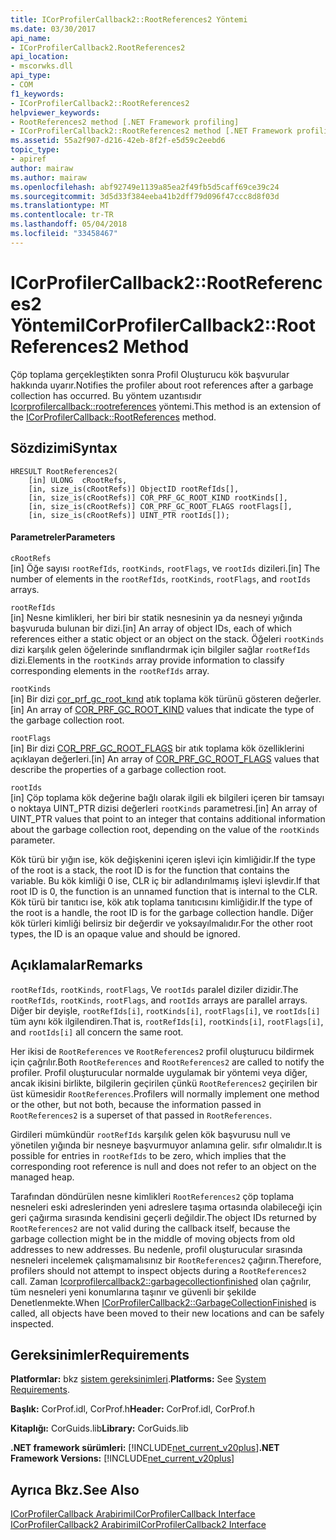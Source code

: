```yaml
---
title: ICorProfilerCallback2::RootReferences2 Yöntemi
ms.date: 03/30/2017
api_name:
- ICorProfilerCallback2.RootReferences2
api_location:
- mscorwks.dll
api_type:
- COM
f1_keywords:
- ICorProfilerCallback2::RootReferences2
helpviewer_keywords:
- RootReferences2 method [.NET Framework profiling]
- ICorProfilerCallback2::RootReferences2 method [.NET Framework profiling]
ms.assetid: 55a2f907-d216-42eb-8f2f-e5d59c2eebd6
topic_type:
- apiref
author: mairaw
ms.author: mairaw
ms.openlocfilehash: abf92749e1139a85ea2f49fb5d5caff69ce39c24
ms.sourcegitcommit: 3d5d33f384eeba41b2dff79d096f47ccc8d8f03d
ms.translationtype: MT
ms.contentlocale: tr-TR
ms.lasthandoff: 05/04/2018
ms.locfileid: "33458467"
---
```

# <a name="icorprofilercallback2rootreferences2-method"></a><span data-ttu-id="a8ea8-102">ICorProfilerCallback2::RootReferences2 Yöntemi</span><span class="sxs-lookup"><span data-stu-id="a8ea8-102">ICorProfilerCallback2::RootReferences2 Method</span></span>
<span data-ttu-id="a8ea8-103">Çöp toplama gerçekleştikten sonra Profil Oluşturucu kök başvurular hakkında uyarır.</span><span class="sxs-lookup"><span data-stu-id="a8ea8-103">Notifies the profiler about root references after a garbage collection has occurred.</span></span> <span data-ttu-id="a8ea8-104">Bu yöntem uzantısıdır [Icorprofilercallback::rootreferences](../../../../docs/framework/unmanaged-api/profiling/icorprofilercallback-rootreferences-method.md) yöntemi.</span><span class="sxs-lookup"><span data-stu-id="a8ea8-104">This method is an extension of the [ICorProfilerCallback::RootReferences](../../../../docs/framework/unmanaged-api/profiling/icorprofilercallback-rootreferences-method.md) method.</span></span>  
  
## <a name="syntax"></a><span data-ttu-id="a8ea8-105">Sözdizimi</span><span class="sxs-lookup"><span data-stu-id="a8ea8-105">Syntax</span></span>  
  
```  
HRESULT RootReferences2(  
    [in] ULONG  cRootRefs,  
    [in, size_is(cRootRefs)] ObjectID rootRefIds[],  
    [in, size_is(cRootRefs)] COR_PRF_GC_ROOT_KIND rootKinds[],  
    [in, size_is(cRootRefs)] COR_PRF_GC_ROOT_FLAGS rootFlags[],  
    [in, size_is(cRootRefs)] UINT_PTR rootIds[]);  
```  
  
#### <a name="parameters"></a><span data-ttu-id="a8ea8-106">Parametreler</span><span class="sxs-lookup"><span data-stu-id="a8ea8-106">Parameters</span></span>  
 `cRootRefs`  
 <span data-ttu-id="a8ea8-107">[in] Öğe sayısı `rootRefIds`, `rootKinds`, `rootFlags`, ve `rootIds` dizileri.</span><span class="sxs-lookup"><span data-stu-id="a8ea8-107">[in] The number of elements in the `rootRefIds`, `rootKinds`, `rootFlags`, and `rootIds` arrays.</span></span>  
  
 `rootRefIds`  
 <span data-ttu-id="a8ea8-108">[in] Nesne kimlikleri, her biri bir statik nesnesinin ya da nesneyi yığında başvuruda bulunan bir dizi.</span><span class="sxs-lookup"><span data-stu-id="a8ea8-108">[in] An array of object IDs, each of which references either a static object or an object on the stack.</span></span> <span data-ttu-id="a8ea8-109">Öğeleri `rootKinds` dizi karşılık gelen öğelerinde sınıflandırmak için bilgiler sağlar `rootRefIds` dizi.</span><span class="sxs-lookup"><span data-stu-id="a8ea8-109">Elements in the `rootKinds` array provide information to classify corresponding elements in the `rootRefIds` array.</span></span>  
  
 `rootKinds`  
 <span data-ttu-id="a8ea8-110">[in] Bir dizi [cor_prf_gc_root_kınd](../../../../docs/framework/unmanaged-api/profiling/cor-prf-gc-root-kind-enumeration.md) atık toplama kök türünü gösteren değerler.</span><span class="sxs-lookup"><span data-stu-id="a8ea8-110">[in] An array of [COR_PRF_GC_ROOT_KIND](../../../../docs/framework/unmanaged-api/profiling/cor-prf-gc-root-kind-enumeration.md) values that indicate the type of the garbage collection root.</span></span>  
  
 `rootFlags`  
 <span data-ttu-id="a8ea8-111">[in] Bir dizi [COR_PRF_GC_ROOT_FLAGS](../../../../docs/framework/unmanaged-api/profiling/cor-prf-gc-root-flags-enumeration.md) bir atık toplama kök özelliklerini açıklayan değerleri.</span><span class="sxs-lookup"><span data-stu-id="a8ea8-111">[in] An array of [COR_PRF_GC_ROOT_FLAGS](../../../../docs/framework/unmanaged-api/profiling/cor-prf-gc-root-flags-enumeration.md) values that describe the properties of a garbage collection root.</span></span>  
  
 `rootIds`  
 <span data-ttu-id="a8ea8-112">[in] Çöp toplama kök değerine bağlı olarak ilgili ek bilgileri içeren bir tamsayı o noktaya UINT_PTR dizisi değerleri `rootKinds` parametresi.</span><span class="sxs-lookup"><span data-stu-id="a8ea8-112">[in] An array of UINT_PTR values that point to an integer that contains additional information about the garbage collection root, depending on the value of the `rootKinds` parameter.</span></span>  
  
 <span data-ttu-id="a8ea8-113">Kök türü bir yığın ise, kök değişkenini içeren işlevi için kimliğidir.</span><span class="sxs-lookup"><span data-stu-id="a8ea8-113">If the type of the root is a stack, the root ID is for the function that contains the variable.</span></span> <span data-ttu-id="a8ea8-114">Bu kök kimliği 0 ise, CLR iç bir adlandırılmamış işlevi işlevdir.</span><span class="sxs-lookup"><span data-stu-id="a8ea8-114">If that root ID is 0, the function is an unnamed function that is internal to the CLR.</span></span> <span data-ttu-id="a8ea8-115">Kök türü bir tanıtıcı ise, kök atık toplama tanıtıcısını kimliğidir.</span><span class="sxs-lookup"><span data-stu-id="a8ea8-115">If the type of the root is a handle, the root ID is for the garbage collection handle.</span></span> <span data-ttu-id="a8ea8-116">Diğer kök türleri kimliği belirsiz bir değerdir ve yoksayılmalıdır.</span><span class="sxs-lookup"><span data-stu-id="a8ea8-116">For the other root types, the ID is an opaque value and should be ignored.</span></span>  
  
## <a name="remarks"></a><span data-ttu-id="a8ea8-117">Açıklamalar</span><span class="sxs-lookup"><span data-stu-id="a8ea8-117">Remarks</span></span>  
 <span data-ttu-id="a8ea8-118">`rootRefIds`, `rootKinds`, `rootFlags`, Ve `rootIds` paralel diziler dizidir.</span><span class="sxs-lookup"><span data-stu-id="a8ea8-118">The `rootRefIds`, `rootKinds`, `rootFlags`, and `rootIds` arrays are parallel arrays.</span></span> <span data-ttu-id="a8ea8-119">Diğer bir deyişle, `rootRefIds[i]`, `rootKinds[i]`, `rootFlags[i]`, ve `rootIds[i]` tüm aynı kök ilgilendiren.</span><span class="sxs-lookup"><span data-stu-id="a8ea8-119">That is, `rootRefIds[i]`, `rootKinds[i]`, `rootFlags[i]`, and `rootIds[i]` all concern the same root.</span></span>  
  
 <span data-ttu-id="a8ea8-120">Her ikisi de `RootReferences` ve `RootReferences2` profil oluşturucu bildirmek için çağrılır.</span><span class="sxs-lookup"><span data-stu-id="a8ea8-120">Both `RootReferences` and `RootReferences2` are called to notify the profiler.</span></span> <span data-ttu-id="a8ea8-121">Profil oluşturucular normalde uygulamak bir yöntemi veya diğer, ancak ikisini birlikte, bilgilerin geçirilen çünkü `RootReferences2` geçirilen bir üst kümesidir `RootReferences`.</span><span class="sxs-lookup"><span data-stu-id="a8ea8-121">Profilers will normally implement one method or the other, but not both, because the information passed in `RootReferences2` is a superset of that passed in `RootReferences`.</span></span>  
  
 <span data-ttu-id="a8ea8-122">Girdileri mümkündür `rootRefIds` karşılık gelen kök başvurusu null ve yönetilen yığında bir nesneye başvurmuyor anlamına gelir. sıfır olmalıdır.</span><span class="sxs-lookup"><span data-stu-id="a8ea8-122">It is possible for entries in `rootRefIds` to be zero, which implies that the corresponding root reference is null and does not refer to an object on the managed heap.</span></span>  
  
 <span data-ttu-id="a8ea8-123">Tarafından döndürülen nesne kimlikleri `RootReferences2` çöp toplama nesneleri eski adreslerinden yeni adreslere taşıma ortasında olabileceği için geri çağırma sırasında kendisini geçerli değildir.</span><span class="sxs-lookup"><span data-stu-id="a8ea8-123">The object IDs returned by `RootReferences2` are not valid during the callback itself, because the garbage collection might be in the middle of moving objects from old addresses to new addresses.</span></span> <span data-ttu-id="a8ea8-124">Bu nedenle, profil oluşturucular sırasında nesneleri incelemek çalışmamalısınız bir `RootReferences2` çağırın.</span><span class="sxs-lookup"><span data-stu-id="a8ea8-124">Therefore, profilers should not attempt to inspect objects during a `RootReferences2` call.</span></span> <span data-ttu-id="a8ea8-125">Zaman [Icorprofilercallback2::garbagecollectionfinished](../../../../docs/framework/unmanaged-api/profiling/icorprofilercallback2-garbagecollectionfinished-method.md) olan çağrılır, tüm nesneleri yeni konumlarına taşınır ve güvenli bir şekilde Denetlenmekte.</span><span class="sxs-lookup"><span data-stu-id="a8ea8-125">When [ICorProfilerCallback2::GarbageCollectionFinished](../../../../docs/framework/unmanaged-api/profiling/icorprofilercallback2-garbagecollectionfinished-method.md) is called, all objects have been moved to their new locations and can be safely inspected.</span></span>  
  
## <a name="requirements"></a><span data-ttu-id="a8ea8-126">Gereksinimler</span><span class="sxs-lookup"><span data-stu-id="a8ea8-126">Requirements</span></span>  
 <span data-ttu-id="a8ea8-127">**Platformlar:** bkz [sistem gereksinimleri](../../../../docs/framework/get-started/system-requirements.md).</span><span class="sxs-lookup"><span data-stu-id="a8ea8-127">**Platforms:** See [System Requirements](../../../../docs/framework/get-started/system-requirements.md).</span></span>  
  
 <span data-ttu-id="a8ea8-128">**Başlık:** CorProf.idl, CorProf.h</span><span class="sxs-lookup"><span data-stu-id="a8ea8-128">**Header:** CorProf.idl, CorProf.h</span></span>  
  
 <span data-ttu-id="a8ea8-129">**Kitaplığı:** CorGuids.lib</span><span class="sxs-lookup"><span data-stu-id="a8ea8-129">**Library:** CorGuids.lib</span></span>  
  
 <span data-ttu-id="a8ea8-130">**.NET framework sürümleri:** [!INCLUDE[net_current_v20plus](../../../../includes/net-current-v20plus-md.md)]</span><span class="sxs-lookup"><span data-stu-id="a8ea8-130">**.NET Framework Versions:** [!INCLUDE[net_current_v20plus](../../../../includes/net-current-v20plus-md.md)]</span></span>  
  
## <a name="see-also"></a><span data-ttu-id="a8ea8-131">Ayrıca Bkz.</span><span class="sxs-lookup"><span data-stu-id="a8ea8-131">See Also</span></span>  
 [<span data-ttu-id="a8ea8-132">ICorProfilerCallback Arabirimi</span><span class="sxs-lookup"><span data-stu-id="a8ea8-132">ICorProfilerCallback Interface</span></span>](../../../../docs/framework/unmanaged-api/profiling/icorprofilercallback-interface.md)  
 [<span data-ttu-id="a8ea8-133">ICorProfilerCallback2 Arabirimi</span><span class="sxs-lookup"><span data-stu-id="a8ea8-133">ICorProfilerCallback2 Interface</span></span>](../../../../docs/framework/unmanaged-api/profiling/icorprofilercallback2-interface.md)
